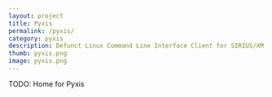 ```yaml
---
layout: project
title: Pyxis
permalink: /pyxis/
category: pyxis
description: Defunct Linux Command Line Interface Client for SIRIUS/XM Radio Streaming.
thumb: pyxis.png
image: pyxis.png
---
```


TODO: Home for Pyxis